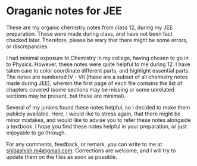 # Oraganic notes for JEE

These are my organic chemistry notes from class 12, during my JEE preparation. These were made during class, and have not been fact checked later. Therefore, please be wary that there might be some errors, or discrepancies. 

I had minimal exposure to Chemistry in my college, having chosen to go in to Physics. However, these notes were quite helpful to me during 12. I have taken care to color coordinate different parts, and highlight essential parts. The notes are numbered IV - VII (these are a subset of all chemistry notes made during JEE), wherein the first page of each file contains the list of chapters covered (some sections may be missing or some unrelated sections may be present, but these are minimal). 

Several of my juniors found these notes helpful, so I decided to make them publicly available. Here, I would like to stress again, that there might be minor mistakes, and would like to advise you to refer these notes alongside a textbook. I hope you find these notes helpful in your preparation, or just enjoyable to go through. 

For any comments, feedback, or remark, you can write to me at shibashish.m4@gmail.com. Corrections are welcome, and I will try to update them on the files as soon as possible.
